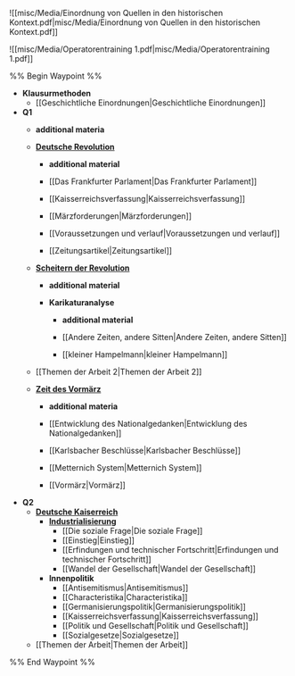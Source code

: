 ![[misc/Media/Einordnung von Quellen in den historischen Kontext.pdf|misc/Media/Einordnung von Quellen in den historischen Kontext.pdf]]

![[misc/Media/Operatorentraining 1.pdf|misc/Media/Operatorentraining 1.pdf]]


%% Begin Waypoint %%
- **Klausurmethoden**
	- [[Geschichtliche Einordnungen|Geschichtliche Einordnungen]]
- **Q1**
	- **additional materia**

	- **[Deutsche Revolution](./Q1/Deutsche%20Revolution/Deutsche%20Revolution.md)**
		- **additional material**

		- [[Das Frankfurter Parlament|Das Frankfurter Parlament]]
		- [[Kaisserreichsverfassung|Kaisserreichsverfassung]]
		- [[Märzforderungen|Märzforderungen]]
		- [[Voraussetzungen und verlauf|Voraussetzungen und verlauf]]
		- [[Zeitungsartikel|Zeitungsartikel]]
	- **[Scheitern der Revolution](./Q1/Scheitern%20der%20Revolution/Scheitern%20der%20Revolution.md)**
		- **additional material**

		- **Karikaturanalyse**
			- **additional material**

			- [[Andere Zeiten, andere Sitten|Andere Zeiten, andere Sitten]]
			- [[kleiner Hampelmann|kleiner Hampelmann]]
	- [[Themen der Arbeit 2|Themen der Arbeit 2]]
	- **[Zeit des Vormärz](./Q1/Zeit%20des%20Vorm%C3%A4rz/Zeit%20des%20Vorm%C3%A4rz.md)**
		- **additional materia**

		- [[Entwicklung des Nationalgedanken|Entwicklung des Nationalgedanken]]
		- [[Karlsbacher Beschlüsse|Karlsbacher Beschlüsse]]
		- [[Metternich System|Metternich System]]
		- [[Vormärz|Vormärz]]
- **Q2**
	- **[Deutsche Kaiserreich](./Q2/Deutsche%20Kaiserreich/Deutsche%20Kaiserreich.md)**
		- **[Industrialisierung](./Q2/Deutsche%20Kaiserreich/Industrialisierung/Industrialisierung.md)**
			- [[Die soziale Frage|Die soziale Frage]]
			- [[Einstieg|Einstieg]]
			- [[Erfindungen und technischer Fortschritt|Erfindungen und technischer Fortschritt]]
			- [[Wandel der Gesellschaft|Wandel der Gesellschaft]]
		- **Innenpolitik**
			- [[Antisemitismus|Antisemitismus]]
			- [[Characteristika|Characteristika]]
			- [[Germanisierungspolitik|Germanisierungspolitik]]
			- [[Kaisserreichsverfassung|Kaisserreichsverfassung]]
			- [[Politik und Gesellschaft|Politik und Gesellschaft]]
			- [[Sozialgesetze|Sozialgesetze]]
	- [[Themen der Arbeit|Themen der Arbeit]]

%% End Waypoint %%
